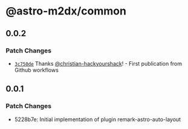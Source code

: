 # @astro-m2dx/common

## 0.0.2

### Patch Changes

-   [`3c750de`](https://github.com/astro-m2dx/astro-m2dx/commit/3c750de0672dcbea66547d05b85e4dc3d717b318) Thanks [@christian-hackyourshack](https://github.com/christian-hackyourshack)! - First publication from Github workflows

## 0.0.1

### Patch Changes

-   5228b7e: Initial implementation of plugin remark-astro-auto-layout
